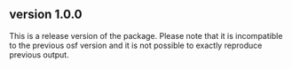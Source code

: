 ## version 1.0.0
This is a release version of the package. Please note that it is incompatible to the previous osf version and it is not possible to exactly reproduce previous output.

